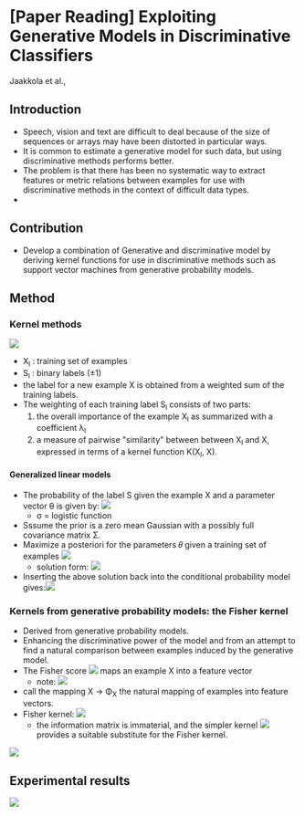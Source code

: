 # **[Paper Reading]** Exploiting Generative Models in Discriminative Classifiers

Jaakkola et al.,

## Introduction
* Speech, vision and text are difficult to deal because of the size of sequences or arrays may have been distorted in particular ways. 
* It is common to estimate a generative model for such data, but using discriminative methods performs better.
* The problem is that there has been no systematic way to extract features or metric relations between examples for use with discriminative methods in the context of difficult data types.
* 
## Contribution
* Develop a combination of Generative and  discriminative model by deriving kernel functions for use in discriminative methods such as support vector machines from generative probability models.

## Method

### Kernel methods
![](https://i.imgur.com/YAe3Yim.png)
* X<sub>l</sub> : training set of examples 
* S<sub>l</sub> : binary labels  (±1)
*  the label for a new example X is obtained from a  weighted sum of the training labels.
*  The weighting of each training label S<sub>l</sub> consists of two parts:
    1. the overall importance of the example X<sub>l</sub> as summarized with a  coefficient λ<sub>l</sub> 
    2. a measure of pairwise "similarity" between between X<sub>l</sub> and X, expressed in terms of a  kernel function K(X<sub>l</sub>, X). 

#### Generalized linear models
* The probability of the label S given the example X and a parameter vector θ is given by:
![](https://i.imgur.com/pUHS9IU.png)
    * σ = logistic function
* Sssume the prior is a zero mean Gaussian with a possibly full covariance matrix Σ.
* Maximize a posteriori for the parameters 𝜃 given a training set of examples ![](https://i.imgur.com/zEw8THs.png)
    * solution form:
    ![](https://i.imgur.com/pXpdl2A.png)
* Inserting the above solution back into the conditional probability model gives:![](https://i.imgur.com/MFlTQpn.png)

### Kernels from generative probability models: the Fisher kernel
* Derived from generative probability models.
* Enhancing the discriminative power of the model and from an attempt to find a natural comparison between examples induced by the generative model.
* The Fisher score ![](https://i.imgur.com/HfKX5BH.png)
 maps an example X into a  feature vector 
     * note: ![](https://i.imgur.com/m68QeGp.png)
* call the mapping X -> Φ<sub>X</sub> the natural mapping of examples into feature vectors.
* Fisher kernel: ![](https://i.imgur.com/omR8PkO.png)
    * the information matrix is  immaterial, and the simpler kernel ![](https://i.imgur.com/icXxDR1.png)provides a suitable substitute for the Fisher kernel.

![](https://i.imgur.com/C8mhVRj.png)

## Experimental results

![](https://i.imgur.com/ALUJ5JW.png)
